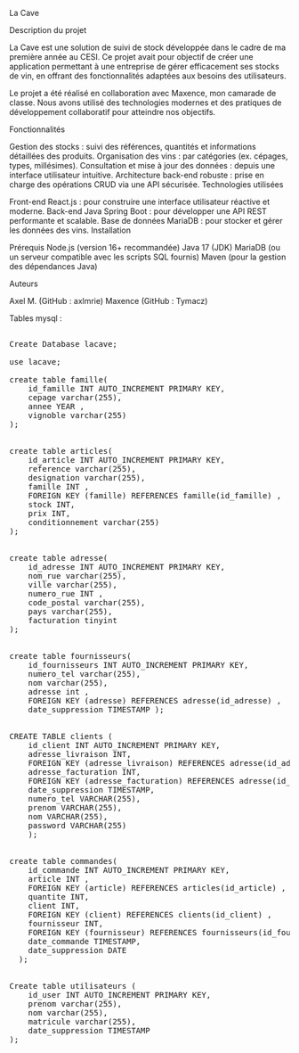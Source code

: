 La Cave

Description du projet

La Cave est une solution de suivi de stock développée dans le cadre de ma première année au CESI. Ce projet avait pour objectif de créer une application permettant à une entreprise de gérer efficacement ses stocks de vin, en offrant des fonctionnalités adaptées aux besoins des utilisateurs.

Le projet a été réalisé en collaboration avec Maxence, mon camarade de classe. Nous avons utilisé des technologies modernes et des pratiques de développement collaboratif pour atteindre nos objectifs.

Fonctionnalités

Gestion des stocks : suivi des références, quantités et informations détaillées des produits.
Organisation des vins : par catégories (ex. cépages, types, millésimes).
Consultation et mise à jour des données : depuis une interface utilisateur intuitive.
Architecture back-end robuste : prise en charge des opérations CRUD via une API sécurisée.
Technologies utilisées

Front-end
React.js : pour construire une interface utilisateur réactive et moderne.
Back-end
Java Spring Boot : pour développer une API REST performante et scalable.
Base de données
MariaDB : pour stocker et gérer les données des vins.
Installation

Prérequis
Node.js (version 16+ recommandée)
Java 17 (JDK)
MariaDB (ou un serveur compatible avec les scripts SQL fournis)
Maven (pour la gestion des dépendances Java)

Auteurs

Axel M. (GitHub : axlmrie)
Maxence (GitHub : Tymacz)









Tables mysql :

 <pre>

Create Database lacave;

use lacave;
  
create table famille(
    id_famille INT AUTO_INCREMENT PRIMARY KEY,
    cepage varchar(255),
    annee YEAR ,
    vignoble varchar(255)
);


create table articles( 
    id_article INT AUTO_INCREMENT PRIMARY KEY, 
    reference varchar(255), 
    designation varchar(255), 
    famille INT ,
    FOREIGN KEY (famille) REFERENCES famille(id_famille) , 
    stock INT,
    prix INT, 
    conditionnement varchar(255) 
);


create table adresse(  
    id_adresse INT AUTO_INCREMENT PRIMARY KEY,  
    nom_rue varchar(255),  
    ville varchar(255),  
    numero_rue INT , 
    code_postal varchar(255), 
    pays varchar(255), 
    facturation tinyint
);


create table fournisseurs( 
    id_fournisseurs INT AUTO_INCREMENT PRIMARY KEY, 
    numero_tel varchar(255), 
    nom varchar(255),
    adresse int ,
    FOREIGN KEY (adresse) REFERENCES adresse(id_adresse) , 
    date_suppression TIMESTAMP );


CREATE TABLE clients (
    id_client INT AUTO_INCREMENT PRIMARY KEY,
    adresse_livraison INT,
    FOREIGN KEY (adresse_livraison) REFERENCES adresse(id_adresse),
    adresse_facturation INT,
    FOREIGN KEY (adresse_facturation) REFERENCES adresse(id_adresse),
    date_suppression TIMESTAMP,
    numero_tel VARCHAR(255),
    prenom VARCHAR(255),
    nom VARCHAR(255),
    password VARCHAR(255)
    );


create table commandes(  
    id_commande INT AUTO_INCREMENT PRIMARY KEY,  
    article INT , 
    FOREIGN KEY (article) REFERENCES articles(id_article) ,  
    quantite INT, 
    client INT,  
    FOREIGN KEY (client) REFERENCES clients(id_client) ,  
    fournisseur INT, 
    FOREIGN KEY (fournisseur) REFERENCES fournisseurs(id_fournisseurs) , 
    date_commande TIMESTAMP, 
    date_suppression DATE 
  );


Create table utilisateurs ( 
    id_user INT AUTO_INCREMENT PRIMARY KEY,  
    prenom varchar(255), 
    nom varchar(255), 
    matricule varchar(255), 
    date_suppression TIMESTAMP 
);
</pre>

